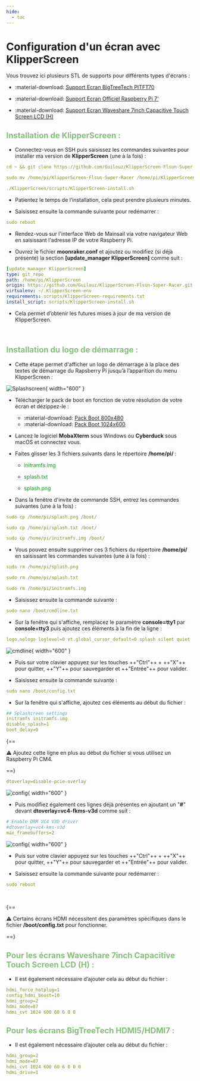 ```yaml
---
hide:
  - toc
---
```


# Configuration d'un écran avec KlipperScreen

Vous trouvez ici plusieurs STL de supports pour différents types d'écrans :

- :material-download: <a href="https://github.com/Guilouz/Klipper-Flsun-Super-Racer/raw/main/Downloads/Support_Ecran_BigTreeTech_PITFT70_by_Guilouz.7z" target="_blank">Support Ecran BigTreeTech PITFT70</a>

- :material-download: <a href="https://github.com/Guilouz/Klipper-Flsun-Super-Racer/raw/main/Downloads/Support_Ecran_Officiel_Raspberry_Pi_7_by_Guilouz.7z" target="_blank">Support Ecran Officiel Raspberry Pi 7'</a>

- :material-download: <a href="https://github.com/Guilouz/Klipper-Flsun-Super-Racer/raw/main/Downloads/Support_Ecran_Waveshare_7inch_Capacitive_Touch_Screen_LCD_(H)_by_snowjo67500.7z" target="_blank">Support Ecran Waveshare 7inch Capacitive Touch Screen LCD (H)</a>


<h2 style="color:#86be7c"><b>Installation de KlipperScreen :</b></h2>

- Connectez-vous en SSH puis saisissez les commandes suivantes pour installer ma version de **KlipperScreen** (une à la fois) :

``` yaml
cd ~ && git clone https://github.com/Guilouz/KlipperScreen-Flsun-Super-Racer.git
```

``` yaml
sudo mv /home/pi/KlipperScreen-Flsun-Super-Racer /home/pi/KlipperScreen
```

``` yaml
./KlipperScreen/scripts/KlipperScreen-install.sh
```

- Patientez le temps de l’installation, cela peut prendre plusieurs minutes.

- Saisissez ensuite la commande suivante pour redémarrer :

``` yaml
sudo reboot
```

- Rendez-vous sur l'interface Web de Mainsail via votre navigateur Web en saisissant l'adresse IP de votre Raspberry Pi.

- Ouvrez le fichier **moonraker.conf** et ajoutez ou modifiez (si déjà présente) la section **[update_manager KlipperScreen]** comme suit :

``` yaml hl_lines="4" title="moonraker.conf"
[update_manager KlipperScreen]
type: git_repo
path: /home/pi/KlipperScreen
origin: https://github.com/Guilouz/KlipperScreen-Flsun-Super-Racer.git
virtualenv: ~/.KlipperScreen-env
requirements: scripts/KlipperScreen-requirements.txt
install_script: scripts/KlipperScreen-install.sh
```

- Cela permet d’obtenir les futures mises à jour de ma version de KlipperScreen.

<br />

<h2 style="color:#86be7c"><b>Installation du logo de démarrage :</b></h2>

- Cette étape permet d'afficher un logo de démarrage à la place des textes de démarrage du Rapsberry Pi jusqu’à l’apparition du menu KlipperScreen :

![Splashscreen](../assets/img/configurations/splash.png){ width="600" }

- Télécharger le pack de boot en fonction de votre résolution de votre écran et dézippez-le :

    * :material-download: <a href="https://github.com/Guilouz/Klipper-Flsun-Super-Racer/raw/main/Downloads/Pack_Boot_800x480.rar" target="_blank">Pack Boot 800x480</a>
    * :material-download: <a href="https://github.com/Guilouz/Klipper-Flsun-Super-Racer/raw/main/Downloads/Pack_Boot_1024x600.rar" target="_blank">Pack Boot 1024x600</a>

- Lancez le logiciel **MobaXterm** sous Windows ou **Cyberduck** sous macOS et connectez vous.

- Faites glisser les 3 fichiers suivants dans le répertoire **/home/pi/** :

    * <p style="color:#09991c">initramfs.img</p>
    * <p style="color:#09991c">splash.txt</p>
    * <p style="color:#09991c">splash.png</p>

- Dans la fenêtre d'invite de commande SSH, entrez les commandes suivantes (une à la fois) :

``` yaml
sudo cp /home/pi/splash.png /boot/
```
  
``` yaml
sudo cp /home/pi/splash.txt /boot/
```

``` yaml
sudo cp /home/pi/initramfs.img /boot/
```

- Vous pouvez ensuite supprimer ces 3 fichiers du répertoire **/home/pi/** en saisissant les commandes suivantes (une à la fois) :

``` yaml
sudo rm /home/pi/splash.png
```

``` yaml
sudo rm /home/pi/splash.txt
```

``` yaml
sudo rm /home/pi/initramfs.img
```

- Saisissez ensuite la commande suivante :

``` yaml
sudo nano /boot/cmdline.txt
```

- Sur la fenêtre qui s'affiche, remplacez le paramètre **console=tty1** par **console=tty3** puis ajoutez ces éléments à la fin de la ligne :

``` yaml title="cmdline.txt"
logo.nologo loglevel=0 vt.global_cursor_default=0 splash silent quiet
```

![cmdline](../assets/img/configurations/cmdline.png){ width="600" }

- Puis sur votre clavier appuyez sur les touches ++"Ctrl"++ + ++"X"++ pour quitter, ++"Y"++ pour sauvegarder et ++"Entrée"++ pour valider.

- Saisissez ensuite la commande suivante :

``` yaml
sudo nano /boot/config.txt
```

- Sur la fenêtre qui s'affiche, ajoutez ces éléments au début du fichier :

``` yaml title="config.txt"
## Splashcreen settings
initramfs initramfs.img
disable_splash=1
boot_delay=0
```

{==

:warning: Ajoutez cette ligne en plus au début du fichier si vous utilisez un Raspberry Pi CM4.

==}

``` yaml title="config.txt"
dtoverlay=disable-pcie-overlay
```

![config](../assets/img/configurations/config-1.png){ width="600" }

- Puis modifiez également ces lignes déjà présentes en ajoutant un "**#**" devant **dtoverlay=vc4-fkms-v3d** comme suit :

``` yaml hl_lines="2" title="config.txt"
# Enable DRM VC4 V3D driver
#dtoverlay=vc4-kms-v3d
max_framebuffers=2
```

![config](../assets/img/configurations/config-2.png){ width="600" }

- Puis sur votre clavier appuyez sur les touches ++"Ctrl"++ + ++"X"++ pour quitter, ++"Y"++ pour sauvegarder et ++"Entrée"++ pour valider.

- Saisissez ensuite la commande suivante pour redémarrer :

``` yaml
sudo reboot
```

<br />

{==

:warning: Certains écrans HDMI nécessitent des paramètres spécifiques dans le fichier **/boot/config.txt** pour fonctionner.

==}

<h2 style="color:#86be7c"><b>Pour les écrans Waveshare 7inch Capacitive Touch Screen LCD (H) :</b></h2>

- Il est également nécessaire d’ajouter cela au début du fichier :

``` yaml title="config.txt"
hdmi_force_hotplug=1 
config_hdmi_boost=10
hdmi_group=2 
hdmi_mode=87 
hdmi_cvt 1024 600 60 6 0 0
```

<h2 style="color:#86be7c"><b>Pour les écrans BigTreeTech HDMI5/HDMI7 :</b></h2>

- Il est également nécessaire d’ajouter cela au début du fichier  :

``` yaml title="config.txt"
hdmi_group=2
hdmi_mode=87
hdmi_cvt 1024 600 60 6 0 0 0
hdmi_drive=1
```
